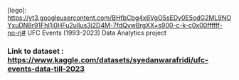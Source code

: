 [logo]: https://yt3.googleusercontent.com/BHfbCbg4x6VgO5sEDv0E5odG2ML9NOYxuDN8r91FhI1j0HFu2ulIus3j2D4M-7fdQvwBrgXX=s900-c-k-c0x00ffffff-no-rj# UFC Events (1993-2023) Data Analytics project


### Link to dataset : https://www.kaggle.com/datasets/syedanwarafridi/ufc-events-data-till-2023

